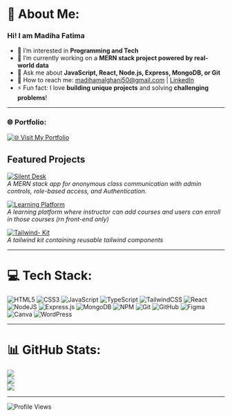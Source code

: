 # 💫 About Me:
### Hi! I am Madiha Fatima  
- 👀 I’m interested in **Programming and Tech**  
- 🔭 I’m currently working on a **MERN stack project powered by real-world data**  
- 💬 Ask me about **JavaScript, React, Node.js, Express, MongoDB, or Git**  
- 📧 How to reach me: [madihamalghani50@gmail.com](mailto:madihamalghani50@gmail.com) | [LinkedIn](https://www.linkedin.com/in/madiha-fatima-6762142b4/)  
- ⚡ Fun fact: I love **building unique projects** and solving **challenging problems**!  

---

### 🌐 Portfolio:
[![🌐 Visit My Portfolio](https://img.shields.io/badge/🌐%20Visit%20My%20Portfolio-blue?style=for-the-badge)](https://madihamalghani.vercel.app/)  



## Featured Projects

[![Silent Desk](https://img.shields.io/badge/🔗%20Silent%20Desk-blue?style=for-the-badge)](https://silent-desk-frontend.vercel.app/)  
*A MERN stack app for anonymous class communication with admin controls, role-based access, and Authentication.*

[![Learning Platform](https://img.shields.io/badge/🔗%20Learning%20Platform-green?style=for-the-badge)](https://my-learning-platform-steel.vercel.app/)  
*A learning platform where instructor can add courses and users can enroll in those courses (rn front-end only)*

[![Tailwind- Kit](https://img.shields.io/badge/🔗%20Tailwind%20Kit-orange?style=for-the-badge)](https://tailwind-kit-one.vercel.app/)  
*A tailwind kit containing reusable tailwind components*

---

# 💻 Tech Stack:
![HTML5](https://img.shields.io/badge/html5-%23E34F26.svg?style=for-the-badge&logo=html5&logoColor=white) ![CSS3](https://img.shields.io/badge/css3-%231572B6.svg?style=for-the-badge&logo=css3&logoColor=white) ![JavaScript](https://img.shields.io/badge/javascript-%23323330.svg?style=for-the-badge&logo=javascript&logoColor=%23F7DF1E) ![TypeScript](https://img.shields.io/badge/typescript-%23007ACC.svg?style=for-the-badge&logo=typescript&logoColor=white) ![TailwindCSS](https://img.shields.io/badge/tailwindcss-%2338B2AC.svg?style=for-the-badge&logo=tailwind-css&logoColor=white) ![React](https://img.shields.io/badge/react-%2320232a.svg?style=for-the-badge&logo=react&logoColor=%2361DAFB) ![NodeJS](https://img.shields.io/badge/node.js-6DA55F?style=for-the-badge&logo=node.js&logoColor=white) ![Express.js](https://img.shields.io/badge/express.js-%23404d59.svg?style=for-the-badge&logo=express&logoColor=%2361DAFB) ![MongoDB](https://img.shields.io/badge/MongoDB-%234ea94b.svg?style=for-the-badge&logo=mongodb&logoColor=white) ![NPM](https://img.shields.io/badge/NPM-%23CB3837.svg?style=for-the-badge&logo=npm&logoColor=white) ![Git](https://img.shields.io/badge/git-%23F05033.svg?style=for-the-badge&logo=git&logoColor=white) ![GitHub](https://img.shields.io/badge/github-%23121011.svg?style=for-the-badge&logo=github&logoColor=white) ![Figma](https://img.shields.io/badge/figma-%23F24E1E.svg?style=for-the-badge&logo=figma&logoColor=white) ![Canva](https://img.shields.io/badge/Canva-%2300C4CC.svg?style=for-the-badge&logo=Canva&logoColor=white) ![WordPress](https://img.shields.io/badge/WordPress-%23117AC9.svg?style=for-the-badge&logo=WordPress&logoColor=white)

---

# 📊 GitHub Stats:
![](https://github-readme-stats.vercel.app/api?username=madihamalghani&theme=tokyonight&hide_border=false&include_all_commits=true&count_private=true)<br/>
![](https://github-readme-streak-stats.herokuapp.com/?user=madihamalghani&theme=tokyonight&hide_border=false)<br/>
![](https://github-readme-stats.vercel.app/api/top-langs/?username=madihamalghani&theme=tokyonight&hide_border=false&layout=compact)

---


![Profile Views](https://komarev.com/ghpvc/?username=madihamalghani&color=blue)

